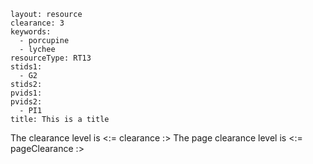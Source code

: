 ````
layout: resource
clearance: 3
keywords:
  - porcupine
  - lychee
resourceType: RT13
stids1:
  - G2
stids2:
pvids1:
pvids2:
  - PI1
title: This is a title
````
The clearance level is <:= clearance :>
The page clearance level is <:= pageClearance :>
